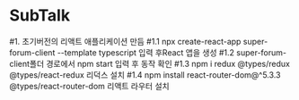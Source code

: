 # SubTalk
#1. 초기버전의 리액트 애플리케이션 만듬
#1.1 npx create-react-app super-forum-client --template typescript 입력 후React 앱을 생성
#1.2 super-forum-client폴더 경로에서 npm start 입력 후 동작 확인
#1.3 npm i redux @types/redux @types/react-redux 리덕스 설치
#1.4 npm install react-router-dom@^5.3.3 @types/react-router-dom 리액트 라우터 설치
